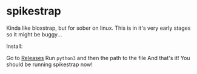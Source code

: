 # spikestrap
Kinda like bloxstrap, but for sober on linux. This is in it's very early stages so it might be buggy...

Install:

Go to [Releases](https://github.com/NewbestDev/spikestrap/releases/tag/spikestrap-2)
Run `python3` and then the path to the file
And that's it! You should be running spikestrap now!

